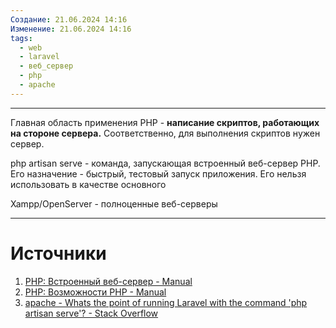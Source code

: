 ```yaml
---
Создание: 21.06.2024 14:16
Изменение: 21.06.2024 14:16
tags:
  - web
  - laravel
  - веб_сервер
  - php
  - apache
---
```

***

Главная область применения PHP - **написание скриптов, работающих на стороне сервера.** Соответственно, для выполнения скриптов нужен сервер.

php artisan serve - команда, запускающая встроенный веб-сервер PHP. Его назначение - быстрый, тестовый запуск приложения. Его нельзя использовать в качестве основного

Xampp/OpenServer - полноценные веб-серверы

***

# Источники
1. [PHP: Встроенный веб-сервер - Manual](https://www.php.net/manual/ru/features.commandline.webserver.php)
2. [PHP: Возможности PHP - Manual](https://www.php.net/manual/ru/intro-whatcando.php#:~:text=%D0%93%D0%BB%D0%B0%D0%B2%D0%BD%D0%B0%D1%8F%20%D0%BE%D0%B1%D0%BB%D0%B0%D1%81%D1%82%D1%8C%20%D0%BF%D1%80%D0%B8%D0%BC%D0%B5%D0%BD%D0%B5%D0%BD%D0%B8%D1%8F%20PHP%20%2D%20%D0%BD%D0%B0%D0%BF%D0%B8%D1%81%D0%B0%D0%BD%D0%B8%D0%B5%20%D1%81%D0%BA%D1%80%D0%B8%D0%BF%D1%82%D0%BE%D0%B2%2C%20%D1%80%D0%B0%D0%B1%D0%BE%D1%82%D0%B0%D1%8E%D1%89%D0%B8%D1%85%20%D0%BD%D0%B0%20%D1%81%D1%82%D0%BE%D1%80%D0%BE%D0%BD%D0%B5%20%D1%81%D0%B5%D1%80%D0%B2%D0%B5%D1%80%D0%B0)
3. [apache - Whats the point of running Laravel with the command 'php artisan serve'? - Stack Overflow](https://stackoverflow.com/questions/40892462/whats-the-point-of-running-laravel-with-the-command-php-artisan-serve)
